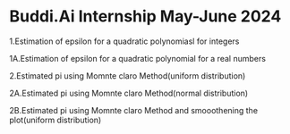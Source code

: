 
# Buddi.Ai Internship May-June 2024

1.Estimation of epsilon for a quadratic polynomiasl for integers

1A.Estimation of epsilon for a quadratic polynomial for a real numbers

2.Estimated pi using Momnte claro Method(uniform distribution)

2A.Estimated pi using Momnte claro Method(normal distribution)

2B.Estimated pi using Momnte claro Method and smooothening the plot(uniform distribution)
